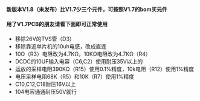 #### 新版本V1.8（未发布）比V1.7少三个元件，可按照V1.7的bom买元件
#### 用了V1.7PCB的朋友请看下面即可正常使用
* 移除26V的TVS管（D3）
* 移除靠近单片机的10uh电感，改成直连
* 10Ω（R3）电阻改为4.7KΩ，10KΩ电阻改为4.7KΩ（R4）
* DCDC的10UF输入电容（C6,C2）使用耐压35V以上的
* 运放的采样电阻390KΩ（R15）使用0.1%精度，10k电阻（R12）使用1%精度
* 电压采样电阻68K（R5）和10K（R7）使用1%精度
* C10,C12,C18耐压16V以上
* 104电容通通耐压50V就行
